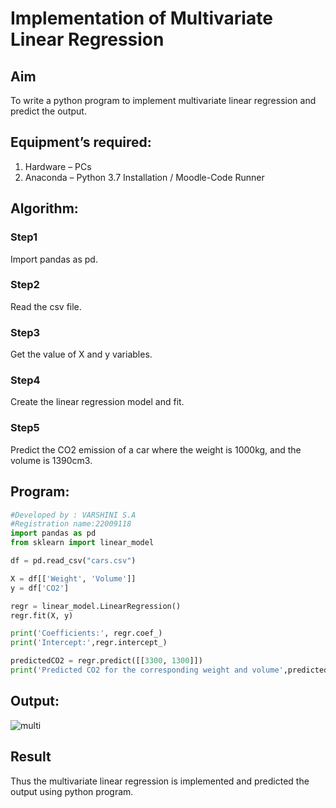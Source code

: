 # Implementation of Multivariate Linear Regression

## Aim

To write a python program to implement multivariate linear regression and predict the output.

## Equipment’s required:

1.	Hardware – PCs
2.	Anaconda – Python 3.7 Installation / Moodle-Code Runner

## Algorithm:
### Step1

Import pandas as pd.

### Step2

Read the csv file.

### Step3

Get the value of X and y variables.

### Step4

Create the linear regression model and fit.

### Step5

Predict the CO2 emission of a car where the weight is 1000kg, and the volume is 1390cm3.

## Program:
```python
#Developed by : VARSHINI S.A
#Registration name:22009118
import pandas as pd
from sklearn import linear_model

df = pd.read_csv("cars.csv")

X = df[['Weight', 'Volume']]
y = df['CO2']

regr = linear_model.LinearRegression()
regr.fit(X, y)

print('Coefficients:', regr.coef_)
print('Intercept:',regr.intercept_)

predictedCO2 = regr.predict([[3300, 1300]])
print('Predicted CO2 for the corresponding weight and volume',predictedCO2)

```
## Output:

![multi](https://user-images.githubusercontent.com/119401150/215241070-2dfc8d5a-331c-4ca7-a61a-631a3a847e91.png)




## Result

Thus the multivariate linear regression is implemented and predicted the output using python program.
